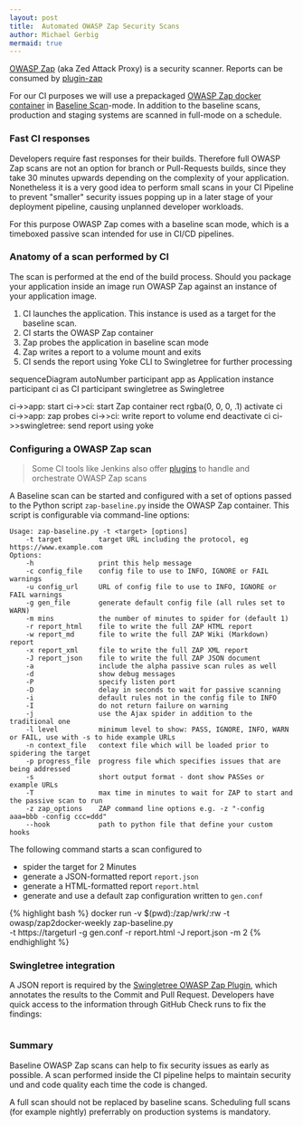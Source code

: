 ```yaml
---
layout: post
title:  Automated OWASP Zap Security Scans
author: Michael Gerbig
mermaid: true
---
```



[OWASP Zap][zap] (aka Zed Attack Proxy) is a security scanner. Reports can be consumed by [plugin-zap][plugin-zap]

For our CI purposes we will use a prepackaged [OWASP Zap docker container][zap-container] in
[Baseline Scan][baseline-scan]-mode. In addition to the baseline scans, production and staging systems are scanned in full-mode on a schedule.


### Fast CI responses

Developers require fast responses for their builds. Therefore full OWASP Zap scans are not an option for branch or
Pull-Requests builds, since they take 30 minutes upwards depending on the complexity of your application.
Nonetheless it is a very good idea to perform small scans in your CI Pipeline to prevent "smaller" security issues
popping up in a later stage of your deployment pipeline, causing unplanned developer workloads.

For this purpose OWASP Zap comes with a baseline scan mode, which is a timeboxed passive scan intended for use in CI/CD pipelines.


### Anatomy of a scan performed by CI

The scan is performed at the end of the build process. Should you package your application inside an image run OWASP Zap against an instance
of your application image. 

1. CI launches the application. This instance is used as a target for the baseline scan.
2. CI starts the OWASP Zap container
3. Zap probes the application in baseline scan mode
4. Zap writes a report to a volume mount and exits
5. CI sends the report using Yoke CLI to Swingletree for further processing


<div class="mermaid">
sequenceDiagram
  autoNumber
  participant app as Application instance
  participant ci as CI
  participant swingletree as Swingletree

  ci->>app: start
  ci->>ci: start Zap container
  rect rgba(0, 0, 0, .1)
  activate ci
  ci->>app: zap probes
  ci->>ci: write report to volume
  end
  deactivate ci
  ci->>swingletree: send report using yoke
</div>



### Configuring a OWASP Zap scan

> Some CI tools like Jenkins also offer [plugins](https://plugins.jenkins.io/zap/) to handle and orchestrate OWASP Zap scans

A Baseline scan can be started and configured with a set of options passed to the Python script `zap-baseline.py` inside the OWASP Zap container.
This script is configurable via command-line options:

```
Usage: zap-baseline.py -t <target> [options]
    -t target         target URL including the protocol, eg https://www.example.com
Options:
    -h                print this help message
    -c config_file    config file to use to INFO, IGNORE or FAIL warnings
    -u config_url     URL of config file to use to INFO, IGNORE or FAIL warnings
    -g gen_file       generate default config file (all rules set to WARN)
    -m mins           the number of minutes to spider for (default 1)
    -r report_html    file to write the full ZAP HTML report
    -w report_md      file to write the full ZAP Wiki (Markdown) report
    -x report_xml     file to write the full ZAP XML report
    -J report_json    file to write the full ZAP JSON document
    -a                include the alpha passive scan rules as well
    -d                show debug messages
    -P                specify listen port
    -D                delay in seconds to wait for passive scanning 
    -i                default rules not in the config file to INFO
    -I                do not return failure on warning
    -j                use the Ajax spider in addition to the traditional one
    -l level          minimum level to show: PASS, IGNORE, INFO, WARN or FAIL, use with -s to hide example URLs
    -n context_file   context file which will be loaded prior to spidering the target
    -p progress_file  progress file which specifies issues that are being addressed
    -s                short output format - dont show PASSes or example URLs
    -T                max time in minutes to wait for ZAP to start and the passive scan to run
    -z zap_options    ZAP command line options e.g. -z "-config aaa=bbb -config ccc=ddd"
    --hook            path to python file that define your custom hooks
```

The following command starts a scan configured to

* spider the target for 2 Minutes
* generate a JSON-formatted report `report.json`
* generate a HTML-formatted report `report.html`
* generate and use a default zap configuration written to `gen.conf`

{% highlight bash %}
docker run -v $(pwd):/zap/wrk/:rw -t owasp/zap2docker-weekly zap-baseline.py \
    -t https://targeturl -g gen.conf -r report.html -J report.json -m 2
{% endhighlight %}

### Swingletree integration

A JSON report is required by the [Swingletree OWASP Zap Plugin][plugin-zap], which annotates the results to the Commit and Pull Request.
Developers have quick access to the information through GitHub Check runs to fix the findings:

<img class="showcase img-thumbnail" src="{{ 'assets/images/zap-check.png' | relative_url }}" alt="" />

### Summary

Baseline OWASP Zap scans can help to fix security issues as early as possible. A scan performed inside the CI pipeline helps to maintain
security und and code quality each time the code is changed.

A full scan should not be replaced by baseline scans. Scheduling full scans (for example nightly) preferrably on production systems is
mandatory.




[zap]:           https://owasp.org/www-project-zap/
[zap-container]: https://www.zaproxy.org/docs/docker/about/
[baseline-scan]: https://www.zaproxy.org/docs/docker/baseline-scan/
[plugin-zap]:    https://github.com/swingletree-oss/plugin-zap
